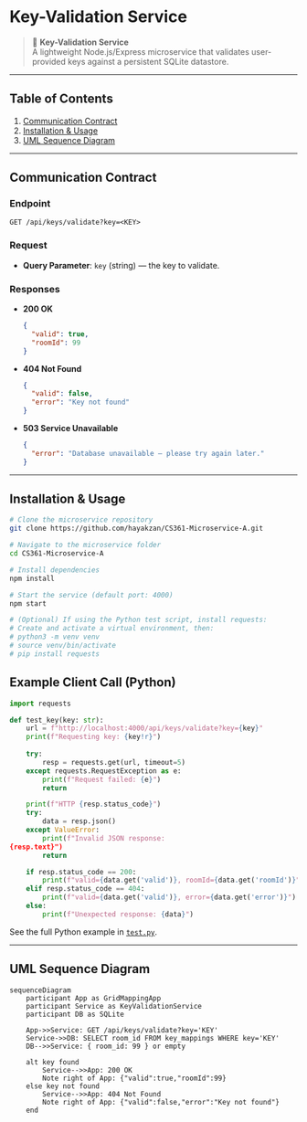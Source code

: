 # Key-Validation Service

> 🔑 **Key-Validation Service**  
> A lightweight Node.js/Express microservice that validates user-provided keys against a persistent SQLite datastore.

---

## Table of Contents

1. [Communication Contract](#communication-contract)
2. [Installation & Usage](#installation--usage)
3. [UML Sequence Diagram](#uml-sequence-diagram)
---

## Communication Contract

### Endpoint

```http
GET /api/keys/validate?key=<KEY>
```

### Request

* **Query Parameter**: `key` (string) — the key to validate.

### Responses

* **200 OK**

  ```json
  {
    "valid": true,
    "roomId": 99
  }
  ```
* **404 Not Found**

  ```json
  {
    "valid": false,
    "error": "Key not found"
  }
  ```
* **503 Service Unavailable**

  ```json
  {
    "error": "Database unavailable — please try again later."
  }
  ```

---

## Installation & Usage

```bash
# Clone the microservice repository
git clone https://github.com/hayakzan/CS361-Microservice-A.git

# Navigate to the microservice folder
cd CS361-Microservice-A

# Install dependencies
npm install

# Start the service (default port: 4000)
npm start

# (Optional) If using the Python test script, install requests:
# Create and activate a virtual environment, then:
# python3 -m venv venv
# source venv/bin/activate
# pip install requests

```

## Example Client Call (Python)

```python
import requests

def test_key(key: str):
    url = f"http://localhost:4000/api/keys/validate?key={key}"
    print(f"Requesting key: {key!r}")
    
    try:
        resp = requests.get(url, timeout=5)
    except requests.RequestException as e:
        print(f"Request failed: {e}")
        return

    print(f"HTTP {resp.status_code}")
    try:
        data = resp.json()
    except ValueError:
        print(f"Invalid JSON response:
{resp.text}")
        return

    if resp.status_code == 200:
        print(f"valid={data.get('valid')}, roomId={data.get('roomId')}")
    elif resp.status_code == 404:
        print(f"valid={data.get('valid')}, error={data.get('error')}")
    else:
        print(f"Unexpected response: {data}")
```
See the full Python example in [`test.py`](test.py).

---

## UML Sequence Diagram

```mermaid
sequenceDiagram
    participant App as GridMappingApp
    participant Service as KeyValidationService
    participant DB as SQLite

    App->>Service: GET /api/keys/validate?key='KEY'
    Service->>DB: SELECT room_id FROM key_mappings WHERE key='KEY'
    DB-->>Service: { room_id: 99 } or empty

    alt key found
        Service-->>App: 200 OK  
        Note right of App: {"valid":true,"roomId":99}
    else key not found
        Service-->>App: 404 Not Found  
        Note right of App: {"valid":false,"error":"Key not found"}
    end
```
